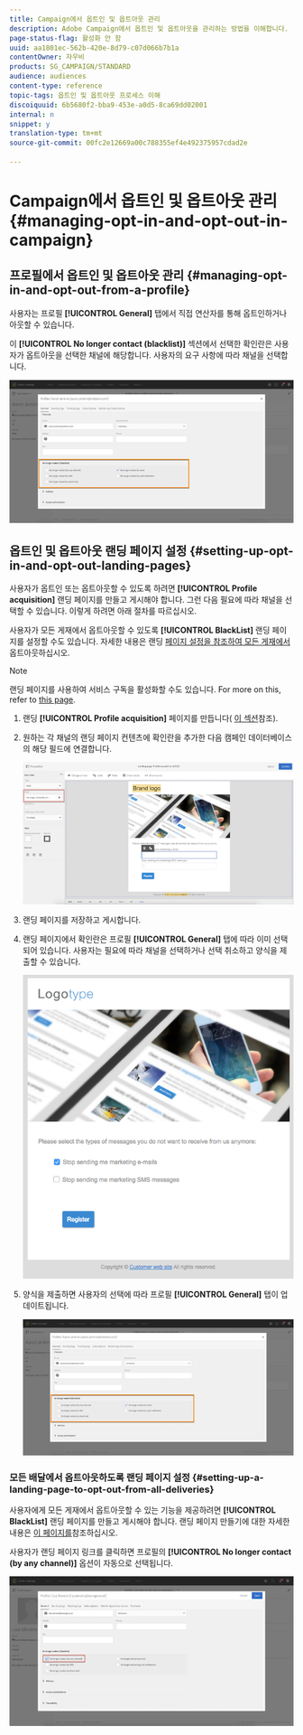 ```yaml
---
title: Campaign에서 옵트인 및 옵트아웃 관리
description: Adobe Campaign에서 옵트인 및 옵트아웃을 관리하는 방법을 이해합니다.
page-status-flag: 활성화 안 함
uuid: aa1801ec-562b-420e-8d79-c07d066b7b1a
contentOwner: 자우비
products: SG_CAMPAIGN/STANDARD
audience: audiences
content-type: reference
topic-tags: 옵트인 및 옵트아웃 프로세스 이해
discoiquuid: 6b5680f2-bba9-453e-a0d5-8ca69dd02001
internal: n
snippet: y
translation-type: tm+mt
source-git-commit: 00fc2e12669a00c788355ef4e492375957cdad2e

---
```



# Campaign에서 옵트인 및 옵트아웃 관리{#managing-opt-in-and-opt-out-in-campaign}

## 프로필에서 옵트인 및 옵트아웃 관리 {#managing-opt-in-and-opt-out-from-a-profile}

사용자는 프로필 **[!UICONTROL General]** 탭에서 직접 연산자를 통해 옵트인하거나 아웃할 수 있습니다.

이 **[!UICONTROL No longer contact (blacklist)]** 섹션에서 선택한 확인란은 사용자가 옵트아웃을 선택한 채널에 해당합니다. 사용자의 요구 사항에 따라 채널을 선택합니다.

![](assets/optin_landingpage_3.png)

## 옵트인 및 옵트아웃 랜딩 페이지 설정 {#setting-up-opt-in-and-opt-out-landing-pages}

사용자가 옵트인 또는 옵트아웃할 수 있도록 하려면 **[!UICONTROL Profile acquisition]** 랜딩 페이지를 만들고 게시해야 합니다. 그런 다음 필요에 따라 채널을 선택할 수 있습니다. 이렇게 하려면 아래 절차를 따르십시오.

사용자가 모든 게재에서 옵트아웃할 수 있도록 **[!UICONTROL BlackList]** 랜딩 페이지를 설정할 수도 있습니다. 자세한 내용은 랜딩 [페이지 설정을 참조하여 모든 게재에서](#setting-up-a-landing-page-to-opt-out-from-all-deliveries)옵트아웃하십시오.

>[!NOTE]
>
>랜딩 페이지를 사용하여 서비스 구독을 활성화할 수도 있습니다. For more on this, refer to [this page](../../channels/using/designing-a-landing-page.md#linking-a-form-to-a-service).

1. 랜딩 **[!UICONTROL Profile acquisition]** 페이지를 만듭니다( [이 섹션](../../channels/using/about-landing-pages.md)참조).
1. 원하는 각 채널의 랜딩 페이지 컨텐츠에 확인란을 추가한 다음 캠페인 데이터베이스의 해당 필드에 연결합니다.

   ![](assets/optin_landingpage_1.png)

1. 랜딩 페이지를 저장하고 게시합니다.
1. 랜딩 페이지에서 확인란은 프로필 **[!UICONTROL General]** 탭에 따라 이미 선택되어 있습니다. 사용자는 필요에 따라 채널을 선택하거나 선택 취소하고 양식을 제출할 수 있습니다.

   ![](assets/optin_landingpage_2.png)

1. 양식을 제출하면 사용자의 선택에 따라 프로필 **[!UICONTROL General]** 탭이 업데이트됩니다.

   ![](assets/optin_landingpage_3.png)

### 모든 배달에서 옵트아웃하도록 랜딩 페이지 설정 {#setting-up-a-landing-page-to-opt-out-from-all-deliveries}

사용자에게 모든 게재에서 옵트아웃할 수 있는 기능을 제공하려면 **[!UICONTROL BlackList]** 랜딩 페이지를 만들고 게시해야 합니다. 랜딩 페이지 만들기에 대한 자세한 내용은 [이 페이지를](../../channels/using/about-landing-pages.md)참조하십시오.

사용자가 랜딩 페이지 링크를 클릭하면 프로필의 **[!UICONTROL No longer contact (by any channel)]** 옵션이 자동으로 선택됩니다.

![](assets/blacklisting_allchannels.png)

